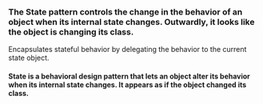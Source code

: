 ### The State pattern controls the change in the behavior of an object when its internal state changes. Outwardly, it looks like the object is changing its class.
Encapsulates stateful behavior by delegating the behavior to the current state object.
#### State is a behavioral design pattern that lets an object alter its behavior when its internal state changes. It appears as if the object changed its class.